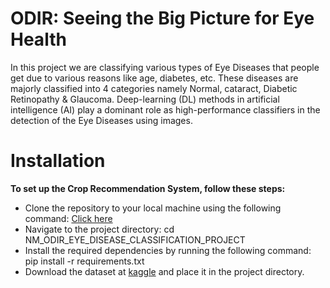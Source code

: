 # ODIR: Seeing the Big Picture for Eye Health
In this project we are classifying various types of Eye Diseases that people get due to various reasons like age, diabetes, etc. These diseases are majorly classified into 4 categories namely Normal, cataract, Diabetic Retinopathy & Glaucoma. Deep-learning (DL) methods in artificial intelligence (AI) play a dominant role as high-performance classifiers in the detection of the Eye Diseases using images.

# Installation
**To set up the Crop Recommendation System, follow these steps:**

- Clone the repository to your local machine using the following command: [Click here](https://github.com/ramya-bashkaran/Eye_Disease_Classification.git)
- Navigate to the project directory: cd NM_ODIR_EYE_DISEASE_CLASSIFICATION_PROJECT
- Install the required dependencies by running the following command: pip install -r requirements.txt
- Download the dataset at [kaggle](https://www.kaggle.com/datasets/gunavenkatdoddi/eye-diseases-classification) and place it in the project directory.

